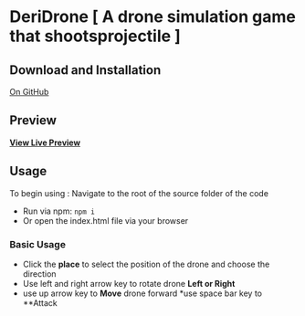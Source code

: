# DeriDrone [ A drone simulation game that shootsprojectile ]

## Download and Installation
[On GitHub](https://github.com/lsmucassi/deridrone/)
## Preview
**[View Live Preview](http://http://cruizelabs.co.za/)**

## Usage

To begin using : Navigate to the root of the source folder of the code
* Run via npm: `npm i `
* Or open the index.html file via your browser



### Basic Usage

* Click the **place** to select the position of the drone and choose the direction
* Use left and right arrow key to rotate drone **Left or Right**
* use up arrow key to **Move** drone forward
*use space bar key to **Attack
